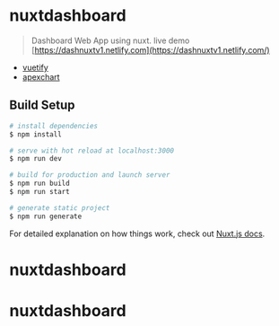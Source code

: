 # nuxtdashboard

> Dashboard Web App using nuxt. live demo [https://dashnuxtv1.netlify.com](https://dashnuxtv1.netlify.com/)
- [vuetify](https://vuetifyjs.com/en/)
- [apexchart](https://apexcharts.com/)

## Build Setup

```bash
# install dependencies
$ npm install

# serve with hot reload at localhost:3000
$ npm run dev

# build for production and launch server
$ npm run build
$ npm run start

# generate static project
$ npm run generate
```

For detailed explanation on how things work, check out [Nuxt.js docs](https://nuxtjs.org).
# nuxtdashboard
# nuxtdashboard
